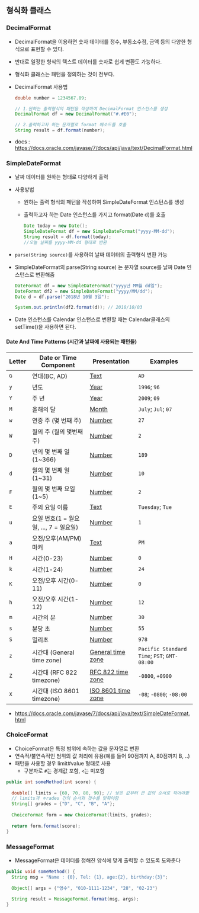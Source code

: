 ## 형식화 클래스

###  DecimalFormat

- DecimalFormat을 이용하면 숫자 데이터를 정수, 부동소수점, 금액 등의 다양한 형식으로 표현할 수 있다.

- 반대로 일정한 형식의 텍스트 데이터를 숫자로 쉽게 변환도 가능하다.

- 형식화 클래스는 패턴을 정의하는 것이 전부다.

- DecimalFormat 사용법

  ```java
  double number = 1234567.89;
  
  // 1.원하는 출력형식의 패턴을 작성하여 DecimalFormat 인스턴스를 생성
  DecimalFormat df = new DecimalFormat("#.#E0"); 
  
  // 2.출력하고자 하는 문자열로 format 메소드를 호출
  String result = df.format(number);
  ```



* docs : https://docs.oracle.com/javase/7/docs/api/java/text/DecimalFormat.html

  


### SimpleDateFormat

- 날짜 데이터를 원하는 형태로 다양하게 출력

- 사용방법

  - 원하는 출력 형식의 패턴을 작성하여 SimpleDateFormat 인스턴스를 생성

  - 출력하고자 하는 Date 인스턴스를 가지고 format(Date d)를 호출

    ```java
    Date today = new Date();
    SimpleDateFormat df = new SimpleDateFormat("yyyy-MM-dd");
    String result = df.format(today);
    //오늘 날짜를 yyyy-MM-dd 형태로 반환
    ```

- `parse(String source)`를 사용하여 날짜 데이터의 출력형식 변환 가능

- SimpleDateFormat의 parse(String source) 는 문자열 source를 날짜 Date 인스턴스로 변환해줌

  ```java
  DateFormat df = new SimpleDateFormat("yyyy년 MM월 dd일");
  DateFormat df2 = new SimpleDateFormat("yyyy/MM/dd");
  Date d = df.parse("2018년 10월 3일");
  
  System.out.println(df2.format(d)); // 2018/10/03
  ```

* Date 인스턴스를 Calendar 인스턴스로 변환할 때는 Calendar클래스의 setTime()을 사용하면 된다.

  


#### Date And Time Patterns (시간과 날짜에 사용되는 패턴들)

| Letter | Date or Time Component                 | Presentation                                                 | Examples                                    |
| ------ | -------------------------------------- | ------------------------------------------------------------ | ------------------------------------------- |
| `G`    | 연대(BC, AD)                           | [Text](https://docs.oracle.com/javase/7/docs/api/java/text/SimpleDateFormat.html#text) | `AD`                                        |
| `y`    | 년도                                   | [Year](https://docs.oracle.com/javase/7/docs/api/java/text/SimpleDateFormat.html#year) | `1996`; `96`                                |
| `Y`    | 주 년                                  | [Year](https://docs.oracle.com/javase/7/docs/api/java/text/SimpleDateFormat.html#year) | `2009`; `09`                                |
| `M`    | 올해의 달                              | [Month](https://docs.oracle.com/javase/7/docs/api/java/text/SimpleDateFormat.html#month) | `July`; `Jul`; `07`                         |
| `w`    | 연중 주 (몇 번째 주)                   | [Number](https://docs.oracle.com/javase/7/docs/api/java/text/SimpleDateFormat.html#number) | `27`                                        |
| `W`    | 월의 주 (월의 몇번째 주)               | [Number](https://docs.oracle.com/javase/7/docs/api/java/text/SimpleDateFormat.html#number) | `2`                                         |
| `D`    | 년의 몇 번째 일 (1~366)                | [Number](https://docs.oracle.com/javase/7/docs/api/java/text/SimpleDateFormat.html#number) | `189`                                       |
| `d`    | 월의 몇 번째 일(1~31)                  | [Number](https://docs.oracle.com/javase/7/docs/api/java/text/SimpleDateFormat.html#number) | `10`                                        |
| `F`    | 월의 몇 번째 요일(1~5)                 | [Number](https://docs.oracle.com/javase/7/docs/api/java/text/SimpleDateFormat.html#number) | `2`                                         |
| `E`    | 주의 요일 이름                         | [Text](https://docs.oracle.com/javase/7/docs/api/java/text/SimpleDateFormat.html#text) | `Tuesday`; `Tue`                            |
| `u`    | 요일 번호(1 = 월요일, ..., 7 = 일요일) | [Number](https://docs.oracle.com/javase/7/docs/api/java/text/SimpleDateFormat.html#number) | `1`                                         |
| `a`    | 오전/오후(AM/PM) 마커                  | [Text](https://docs.oracle.com/javase/7/docs/api/java/text/SimpleDateFormat.html#text) | `PM`                                        |
| `H`    | 시간(0-23)                             | [Number](https://docs.oracle.com/javase/7/docs/api/java/text/SimpleDateFormat.html#number) | `0`                                         |
| `k`    | 시간(1-24)                             | [Number](https://docs.oracle.com/javase/7/docs/api/java/text/SimpleDateFormat.html#number) | `24`                                        |
| `K`    | 오전/오후 시간(0-11)                   | [Number](https://docs.oracle.com/javase/7/docs/api/java/text/SimpleDateFormat.html#number) | `0`                                         |
| `h`    | 오전/오후 시간(1-12)                   | [Number](https://docs.oracle.com/javase/7/docs/api/java/text/SimpleDateFormat.html#number) | `12`                                        |
| `m`    | 시간의 분                              | [Number](https://docs.oracle.com/javase/7/docs/api/java/text/SimpleDateFormat.html#number) | `30`                                        |
| `s`    | 분당 초                                | [Number](https://docs.oracle.com/javase/7/docs/api/java/text/SimpleDateFormat.html#number) | `55`                                        |
| `S`    | 밀리초                                 | [Number](https://docs.oracle.com/javase/7/docs/api/java/text/SimpleDateFormat.html#number) | `978`                                       |
| `z`    | 시간대 (General time zone)             | [General time zone](https://docs.oracle.com/javase/7/docs/api/java/text/SimpleDateFormat.html#timezone) | `Pacific Standard Time`; `PST`; `GMT-08:00` |
| `Z`    | 시간대 (RFC 822 timezone)              | [RFC 822 time zone](https://docs.oracle.com/javase/7/docs/api/java/text/SimpleDateFormat.html#rfc822timezone) | `-0800`, `+0900`                            |
| `X`    | 시간대 (ISO 8601 timezone)             | [ISO 8601 time zone](https://docs.oracle.com/javase/7/docs/api/java/text/SimpleDateFormat.html#iso8601timezone) | `-08`; `-0800`; `-08:00`                    |

* https://docs.oracle.com/javase/7/docs/api/java/text/SimpleDateFormat.html

  


### ChoiceFormat

- ChoiceFormat은 특정 범위에 속하는 값을 문자열로 변환
- 연속적/불연속적인 범위의 값 처리에 유용(예를 들어 90점까지 A, 80점까지 B, ..)
- 패턴을 사용할 경우 limit#value 형태로 사용
  - 구분자로 `#`는 경계값 포함, `<`는 미포함

```java
public int someMethod(int score) {
 
  double[] limits = {60, 70, 80, 90}; // 낮은 값부터 큰 값의 순서로 적어야함
  // limits과 ㅎrades 간의 순서와 갯수를 맞춰야함
  String[] grades = {"D", "C", "B", "A"};
  
  ChoiceFormat form = new ChoiceFormat(limits, grades);
  
  return form.format(score);
}
```

   


###  MessageFormat

* MessageFormat은 데이터를 정해진 양식에 맞게 출력할 수 있도록 도와준다

```java
public void someMethod() {
  String msg = "Name : {0}, Tel: {1}, age:{2}, birthday:{3}";
  
  Object[] args = {"영수", "010-1111-1234", "28", "02-23"}
  
  String result = MessageFormat.format(msg, args);
}
```

